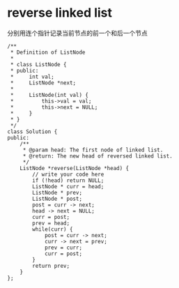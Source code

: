 # reverse linked list

分别用连个指针记录当前节点的前一个和后一个节点


	/**
	 * Definition of ListNode
	 *
	 * class ListNode {
	 * public:
	 *     int val;
	 *     ListNode *next;
	 *
	 *     ListNode(int val) {
	 *         this->val = val;
	 *         this->next = NULL;
	 *     }
	 * }
	 */
	class Solution {
	public:
	    /**
	     * @param head: The first node of linked list.
	     * @return: The new head of reversed linked list.
	     */
	    ListNode *reverse(ListNode *head) {
	        // write your code here
	        if (!head) return NULL;
	        ListNode * curr = head;
	        ListNode * prev;
	        ListNode * post;
	        post = curr -> next;
	        head -> next = NULL;
	        curr = post;
	        prev = head;
	        while(curr) {
	            post = curr -> next;
	            curr -> next = prev;
	            prev = curr;
	            curr = post;
	        }
	        return prev;
	    }
	};




